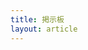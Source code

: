 ```yaml
---
title: 掲示板
layout: article
---
```


<script>
    let r = new XMLHttpRequest
    r.open("GET", "http://www.yamaguchi.tech/cgi-bin/get_poster.cgi")
    r.send()
    let posters
    r.onload = function(e){
        let posters_csv = e.target.response
        posters = posters_csv.split(/\n/)
        posters = posters.filter(Boolean)
        posters = posters.map(function(e){
            return e.split(/\,\s?/)
        })
    }
</script>